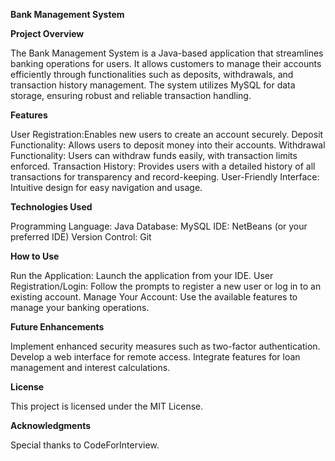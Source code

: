 **Bank Management System**

**Project Overview**

The Bank Management System is a Java-based application that streamlines banking operations for users. It allows customers to manage their accounts efficiently through functionalities such as deposits, withdrawals, and transaction history management. The system utilizes MySQL for data storage, ensuring robust and reliable transaction handling.

**Features**
  
User Registration:Enables new users to create an account securely.
Deposit Functionality: Allows users to deposit money into their accounts.
Withdrawal Functionality: Users can withdraw funds easily, with transaction limits enforced.
Transaction History: Provides users with a detailed history of all transactions for transparency and record-keeping.
User-Friendly Interface: Intuitive design for easy navigation and usage.

**Technologies Used**

Programming Language: Java
Database: MySQL
IDE: NetBeans (or your preferred IDE)
Version Control: Git

**How to Use**

Run the Application: Launch the application from your IDE.
User Registration/Login: Follow the prompts to register a new user or log in to an existing account.
Manage Your Account: Use the available features to manage your banking operations.

**Future Enhancements**

Implement enhanced security measures such as two-factor authentication.
Develop a web interface for remote access.
Integrate features for loan management and interest calculations.

**License**

This project is licensed under the MIT License.

**Acknowledgments**

Special thanks to CodeForInterview.

